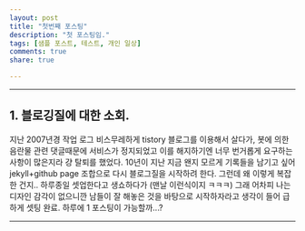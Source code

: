 ```yaml
---
layout: post
title: "첫번째 포스팅"
description: "첫 포스팅임."
tags: [샘플 포스트, 테스트, 개인 일상]
comments: true
share: true

---
```


--- 
## 1. 블로깅질에 대한 소회.
지난 2007년경 작업 로그 비스무레하게 tistory 블로그를 이용해서 살다가, 
봇에 의한 음란물 관련 댓글때문에 서비스가 정지되었고 이를 해지하기엔 너무 번거롭게 요구하는 사항이 많은지라 걍 탈퇴를 했었다. 
10년이 지난 지금 왠지 모르게 기록들을 남기고 싶어 jekyll+github page 조합으로 다시 블로그질을 시작하려 한다. 
그런데 왜 이렇게 복잡한 건지..
하루종일 셋업한다고 생쇼하다가 (맨날 이런식이지 ㅋㅋㅋ) 그래 어차피 나는 디자인 감각이 없으니깐 남들이 잘 해놓은 것을 바탕으로 시작하자라고 생각이 들어 급하게 셋팅 완료.
하루에 1 포스팅이 가능할까...?

---
